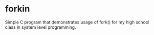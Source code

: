 # forkin
Simple C program that demonstrates usage of fork() for my high school class in system level programming.
